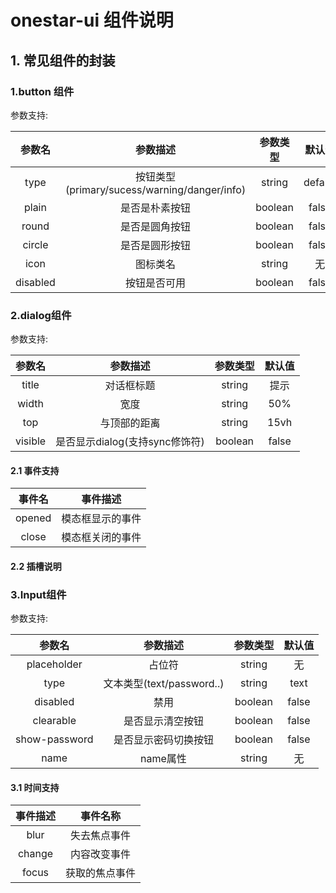 # onestar-ui 组件说明

## 1. 常见组件的封装

### 1.button 组件

参数支持:

|  参数名  |                   参数描述                   | 参数类型 | 默认值  |
| :------: | :------------------------------------------: | :------: | :-----: |
|   type   | 按钮类型(primary/sucess/warning/danger/info) |  string  | default |
|  plain   |                是否是朴素按钮                | boolean  |  false  |
|  round   |                是否是圆角按钮                | boolean  |  false  |
|  circle  |                是否是圆形按钮                | boolean  |  false  |
|   icon   |                   图标类名                   |  string  |   无    |
| disabled |                 按钮是否可用                 | boolean  |  false  |

### 2.dialog组件

参数支持:

| 参数名  |            参数描述            | 参数类型 | 默认值 |
| :-----: | :----------------------------: | :------: | :----: |
|  title  |           对话框标题           |  string  |  提示  |
|  width  |              宽度              |  string  |  50%   |
|   top   |          与顶部的距离          |  string  |  15vh  |
| visible | 是否显示dialog(支持sync修饰符) | boolean  | false  |

#### 2.1 事件支持

| 事件名 |     事件描述     |
| :----: | :--------------: |
| opened | 模态框显示的事件 |
| close  | 模态框关闭的事件 |

#### 2.2 插槽说明



### 3.Input组件

参数支持:

|    参数名     |         参数描述          | 参数类型 | 默认值 |
| :-----------: | :-----------------------: | :------: | :----: |
|  placeholder  |          占位符           |  string  |   无   |
|     type      | 文本类型(text/password..) |  string  |  text  |
|   disabled    |           禁用            | boolean  | false  |
|   clearable   |     是否显示清空按钮      | boolean  | false  |
| show-password |   是否显示密码切换按钮    | boolean  | false  |
|     name      |         name属性          |  string  |   无   |

#### 3.1 时间支持

| 事件描述 |    事件名称    |
| :------: | :------------: |
|   blur   |  失去焦点事件  |
|  change  |  内容改变事件  |
|  focus   | 获取的焦点事件 |

